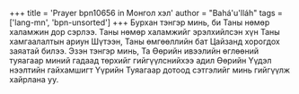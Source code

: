 +++
title = 'Prayer bpn10656 in Монгол хэл'
author = "Bahá'u'lláh"
tags = ['lang-mn', 'bpn-unsorted']
+++
Бурхан тэнгэр минь, би Таны нөмөр халамжин дор сэрлээ.  Таны нөмөр халамжийг эрэлхийлсэн хүн Таны хамгаалалтын ариун Шүтээн, Таны өмгөөллийн бат Цайзанд хорогдох заяатай билээ.  Эзэн тэнгэр минь, Та Өөрийн ивээлийн өглөөний туяагаар миний гадаад төрхийг гийгүүлснийхээ адил Өөрийн Үүдэл нээлтийн гайхамшигт Үүрийн Туяагаар дотоод сэтгэлийг минь гийгүүлж хайрлана уу.
